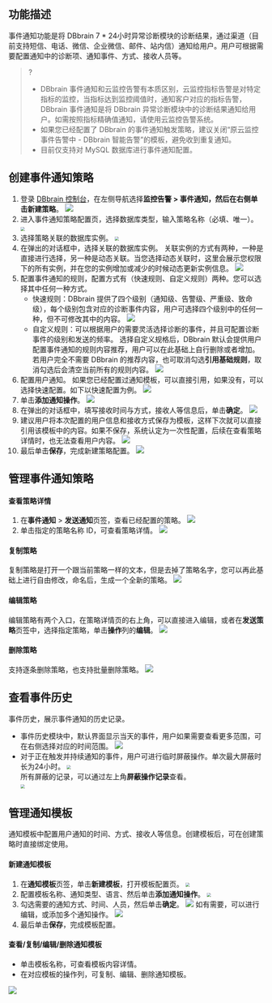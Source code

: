 ## 功能描述
事件通知功能是将 DBbrain 7 * 24小时异常诊断模块的诊断结果，通过渠道（目前支持短信、电话、微信、企业微信、邮件、站内信）通知给用户。用户可根据需要配置通知中的诊断项、通知事件、方式、接收人员等。  

> ? 
> - DBbrain 事件通知和云监控告警有本质区别，云监控指标告警是对特定指标的监控，当指标达到监控阈值时，通知客户对应的指标告警，DBbrain 事件通知是将 DBbrain 异常诊断模块中的诊断结果通知给用户。如需按照指标精确值通知，请使用云监控告警系统。
> - 如果您已经配置了 DBbrain 的事件通知触发策略，建议关闭“原云监控事件告警中 - DBbrain 智能告警”的模板，避免收到重复通知。
> - 目前仅支持对 MySQL 数据库进行事件通知配置。

## 创建事件通知策略
1. 登录 [DBbrain 控制台](https://console.cloud.tencent.com/dbbrain)，在左侧导航选择**监控告警 > 事件通知，**然后在右侧单击**新建策略**。
	 ![](https://qcloudimg.tencent-cloud.cn/raw/748b397e4f98d8e91ef2ce13406aab08.png)
2. 进入事件通知策略配置页，选择数据库类型，输入策略名称（必填、唯一）。
   <img src="https://qcloudimg.tencent-cloud.cn/raw/4f12d2a77f2f45bf5d3dd3691339f07a.png" style="zoom:50%;" /> 
3. 选择策略关联的数据库实例。
   <img src="https://qcloudimg.tencent-cloud.cn/raw/fafced012c4ef1eeb95897709f9b6ef8.png" style="zoom:50%;" />
4. 在弹出的对话框中，选择关联的数据库实例。
   关联实例的方式有两种，一种是直接进行选择，另一种是动态关联。当您选择动态关联时，这里会展示您权限下的所有实例，并在您的实例增加或减少的时候动态更新实例信息。
   ![](https://qcloudimg.tencent-cloud.cn/raw/301e16d173b08d944293011f259cd78e.png)
5. 配置事件通知的规则，配置方式有（快速规则、自定义规则）两种。您可以选择其中任何一种方式。
   - 快速规则：DBbrain 提供了四个级别（通知级、告警级、严重级、致命级），每个级别包含对应的诊断事件内容，用户可选择四个级别中的任何一种，但不可修改其中的内容。
     ![](https://qcloudimg.tencent-cloud.cn/raw/5ecaa175233e734bc9d1eac99731e2fe.png)
   - 自定义规则：可以根据用户的需要灵活选择诊断的事件，并且可配置诊断事件的级别和发送的频率。
     选择自定义规格后，DBbrain 默认会提供用户配置事件通知的规则内容推荐，用户可以在此基础上自行删除或者增加。若用户完全不需要 DBbrain 的推荐内容，也可取消勾选**引用基础规则**，取消勾选后会清空当前所有的规则内容。
      ![](https://qcloudimg.tencent-cloud.cn/raw/356a1ad28cb26c0cd7168b6cd0aef8d2.png)
6. 配置用户通知。
   如果您已经配置过通知模板，可以直接引用，如果没有，可以选择快速配置。如下以快速配置为例。
   ![](https://qcloudimg.tencent-cloud.cn/raw/6bd5695f2bcaf4226a3e659f2f9052ce.png) 
7. 单击**添加通知操作**。 
   ![](https://qcloudimg.tencent-cloud.cn/raw/90bd53a19d976c78e2ce705b15ddac3b.png)
8. 在弹出的对话框中，填写接收时间与方式，接收人等信息后，单击**确定**。
   ![](https://qcloudimg.tencent-cloud.cn/raw/72b65361fc02db1dacb2d5eda635489d.png)
9. 建议用户将本次配置的用户信息和接收方式保存为模板，这样下次就可以直接引用该模板中的内容。如果不保存，系统认定为一次性配置，后续在查看策略详情时，也无法查看用户内容。
   ![](https://qcloudimg.tencent-cloud.cn/raw/bd175e33ad9e8b3fd3df3f8767802aea.png)
10. 最后单击**保存**，完成新建策略配置。
    ![](https://qcloudimg.tencent-cloud.cn/raw/782e6bd906f2dc547af99594faf67390.png)

## 管理事件通知策略
#### 查看策略详情
1. 在**事件通知** > **发送通知**页签，查看已经配置的策略。
   ![](https://qcloudimg.tencent-cloud.cn/raw/4dc593f9c5749c6198ba6169693f7080.png)
2. 单击指定的策略名称 ID，可查看策略详情。
   ![](https://qcloudimg.tencent-cloud.cn/raw/81153a9e767ea6bf8ef39d492c367728.png)

#### 复制策略
复制策略是打开一个跟当前策略一样的文本，但是去掉了策略名字，您可以再此基础上进行自由修改，命名后，生成一个全新的策略。
![](https://qcloudimg.tencent-cloud.cn/raw/69e9756fd15236346754ad046a769b10.png)

#### 编辑策略
编辑策略有两个入口，在策略详情页的右上角，可以直接进入编辑，或者在**发送策略**页签中，选择指定策略，单击**操作**列的**编辑**。
![](https://qcloudimg.tencent-cloud.cn/raw/ca95b078787a427fd476551516294980.png)

#### 删除策略
支持逐条删除策略，也支持批量删除策略。
![](https://qcloudimg.tencent-cloud.cn/raw/af90f3006df0cb8ab9bf69cb53aa055b.png)

## 查看事件历史
事件历史，展示事件通知的历史记录。

- 事件历史模块中，默认界面显示当天的事件，用户如果需要查看更多范围，可在右侧选择对应的时间范围。 
  ![](https://qcloudimg.tencent-cloud.cn/raw/17f4f4955d0861722582c8c25398f1af.png)
- 对于正在触发并持续通知的事件，用户可进行临时屏蔽操作。单次最大屏蔽时长为24小时。
  <img src="https://qcloudimg.tencent-cloud.cn/raw/e6d83c749a2c6d18770a1ec728711b12.png" style="zoom:50%;" /><br>
  所有屏蔽的记录，可以通过左上角**屏蔽操作记录**查看。<br>
  <img src="https://qcloudimg.tencent-cloud.cn/raw/a04f027f5d854b856c6b88c1495c4298.png" style="zoom:50%;" />

## 管理通知模板
通知模板中配置用户通知的时间、方式、接收人等信息。创建模板后，可在创建策略时直接绑定使用。

#### 新建通知模板
1. 在**通知模板**页签，单击**新建模板**，打开模板配置页。
   <img src="https://qcloudimg.tencent-cloud.cn/raw/065465da824d025218839267a581861f.png" style="zoom:50%;" />
2. 配置模板名称、通知类型、语言、然后单击**添加通知操作**。
   <img src="https://qcloudimg.tencent-cloud.cn/raw/959fe64367a119438e044949a8fb2ad1.png" style="zoom:50%;" />
3. 勾选需要的通知方式、时间、人员，然后单击**确定**。
   ![](https://qcloudimg.tencent-cloud.cn/raw/8911d7bff1af5e66883cf3e468ed83e4.png)
    如有需要，可以进行编辑，或添加多个通知操作。
   ![](https://qcloudimg.tencent-cloud.cn/raw/a2149d3f1b6c957076cda78d17e2606d.png)
4. 最后单击**保存**，完成模板配置。

#### 查看/复制/编辑/删除通知模板 
- 单击模板名称，可查看模板内容详情。
- 在对应模板的操作列，可复制、编辑、删除通知模板。

![](https://qcloudimg.tencent-cloud.cn/raw/091b7e45f427792d71d1cab88758a0bc.png)

